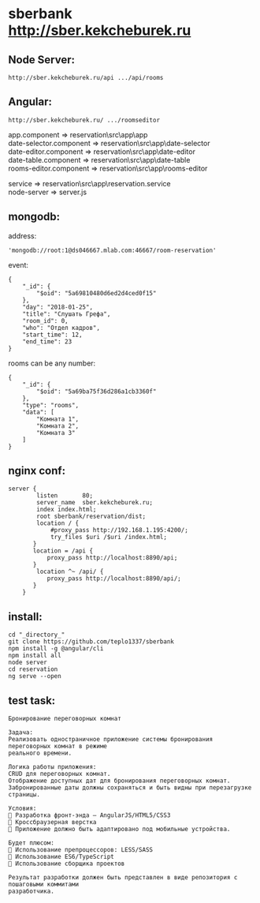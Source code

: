 # sberbank http://sber.kekcheburek.ru

## Node Server: 
```
http://sber.kekcheburek.ru/api .../api/rooms
```

## Angular: 

```
http://sber.kekcheburek.ru/ .../roomseditor
```

app.component => reservation\src\app\app <br>
date-selector.component => reservation\src\app\date-selector <br>
date-editor.component => reservation\src\app\date-editor <br>
date-table.component => reservation\src\app\date-table <br>
rooms-editor.component => reservation\src\app\rooms-editor <br>

service      => reservation\src\app\reservation.service <br>
node-server  => server.js <br>
## mongodb:
address:
```
'mongodb://root:1@ds046667.mlab.com:46667/room-reservation'
```
event:
```
{
    "_id": {
        "$oid": "5a69810480d6ed2d4ced0f15"
    },
    "day": "2018-01-25",
    "title": "Слушать Грефа",
    "room_id": 0,
    "who": "Отдел кадров",
    "start_time": 12,
    "end_time": 23
}
```

rooms can be any number:
```
{
    "_id": {
        "$oid": "5a69ba75f36d286a1cb3360f"
    },
    "type": "rooms",
    "data": [
        "Комната 1",
        "Комната 2",
        "Комната 3"
    ]
}
```
## nginx conf:
```
server {
        listen       80;
        server_name  sber.kekcheburek.ru;
        index index.html;
        root sberbank/reservation/dist;
        location / {
            #proxy_pass http://192.168.1.195:4200/;
            try_files $uri /$uri /index.html;          
       }  
       location = /api {
           proxy_pass http://localhost:8890/api;
       }
        location ^~ /api/ {
           proxy_pass http://localhost:8890/api/;
       }
    }
```
## install:
```
cd "_directory_"
git clone https://github.com/teplo1337/sberbank
npm install -g @angular/cli
npm install all
node server
cd reservation
ng serve --open
```
## test task:
```
Бронирование переговорных комнат

Задача:
Реализовать одностраничное приложение системы бронирования переговорных комнат в режиме
реального времени.

Логика работы приложения:
CRUD для переговорных комнат.
Отображение доступных дат для бронирования переговорных комнат.
Забронированные даты должны сохраняться и быть видны при перезагрузке страницы.

Условия:
 Разработка фронт-энда — AngularJS/HTML5/CSS3
 Кроссбраузерная верстка
 Приложение должно быть адаптировано под мобильные устройства.

Будет плюсом:
 Использование препроцессоров: LESS/SASS
 Использование ES6/TypeScript
 Использование сборщика проектов

Результат разработки должен быть представлен в виде репозитория с пошаговыми коммитами
разработчика.

```
